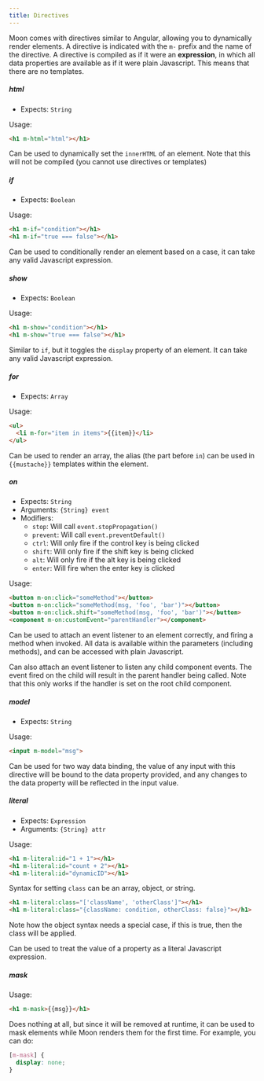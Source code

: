 ```yaml
---
title: Directives
---
```


Moon comes with directives similar to Angular, allowing you to dynamically render elements. A directive is indicated with the `m-` prefix and the name of the directive. A directive is compiled as if it were an **expression**, in which all data properties are available as if it were plain Javascript. This means that there are no templates.

##### **html**

- Expects: `String`

Usage:
```html
<h1 m-html="html"></h1>
```

Can be used to dynamically set the `innerHTML` of an element. Note that this will not be compiled (you cannot use directives or templates)

##### **if**

- Expects: `Boolean`

Usage:
```html
<h1 m-if="condition"></h1>
<h1 m-if="true === false"></h1>
```

Can be used to conditionally render an element based on a case, it can take any valid Javascript expression.

##### **show**

- Expects: `Boolean`

Usage:
```html
<h1 m-show="condition"></h1>
<h1 m-show="true === false"></h1>
```

Similar to `if`, but it toggles the `display` property of an element. It can take any valid Javascript expression.

##### **for**

- Expects: `Array`

Usage:
```html
<ul>
  <li m-for="item in items">{{item}}</li>
</ul>
```

Can be used to render an array, the alias (the part before `in`) can be used in `{{mustache}}` templates within the element.

##### **on**

- Expects: `String`
- Arguments: `{String} event`
- Modifiers:
  - `stop`: Will call `event.stopPropagation()`
  - `prevent`: Will call `event.preventDefault()`
  - `ctrl`: Will only fire if the control key is being clicked
  - `shift`: Will only fire if the shift key is being clicked
  - `alt`: Will only fire if the alt key is being clicked
  - `enter`: Will fire when the enter key is clicked

Usage:
```html
<button m-on:click="someMethod"></button>
<button m-on:click="someMethod(msg, 'foo', 'bar')"></button>
<button m-on:click.shift="someMethod(msg, 'foo', 'bar')"></button>
<component m-on:customEvent="parentHandler"></component>
```

Can be used to attach an event listener to an element correctly, and firing a method when invoked. All data is available within the parameters (including methods), and can be accessed with plain Javascript.

Can also attach an event listener to listen any child component events. The event fired on the child will result in the parent handler being called. Note that this only works if the handler is set on the root child component.

##### **model**

- Expects: `String`

Usage:
```html
<input m-model="msg">
```

Can be used for two way data binding, the value of any input with this directive will be bound to the data property provided, and any changes to the data property will be reflected in the input value.

##### **literal**

- Expects: `Expression`
- Arguments: `{String} attr`

Usage:
```html
<h1 m-literal:id="1 + 1"></h1>
<h1 m-literal:id="count + 2"></h1>
<h1 m-literal:id="dynamicID"></h1>
```

Syntax for setting `class` can be an array, object, or string.

```html
<h1 m-literal:class="['className', 'otherClass']"></h1>
<h1 m-literal:class="{className: condition, otherClass: false}"></h1>
```

Note how the object syntax needs a special case, if this is true, then the class will be applied.

Can be used to treat the value of a property as a literal Javascript expression.

##### **mask**

Usage:
```html
<h1 m-mask>{{msg}}</h1>
```

Does nothing at all, but since it will be removed at runtime, it can be used to mask elements while Moon renders them for the first time. For example, you can do:

```css
[m-mask] {
  display: none;
}
```

